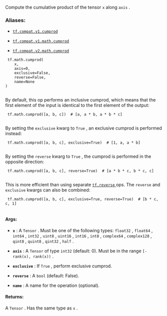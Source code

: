 Compute the cumulative product of the tensor  `x`  along  `axis` .



### Aliases:

- [ `tf.compat.v1.cumprod` ](/api_docs/python/tf/math/cumprod)

- [ `tf.compat.v1.math.cumprod` ](/api_docs/python/tf/math/cumprod)

- [ `tf.compat.v2.math.cumprod` ](/api_docs/python/tf/math/cumprod)



```
 tf.math.cumprod(
    x,
    axis=0,
    exclusive=False,
    reverse=False,
    name=None
)
 
```

By default, this op performs an inclusive cumprod, which means that the
first element of the input is identical to the first element of the output:



```
 tf.math.cumprod([a, b, c])  # [a, a * b, a * b * c]
 
```

By setting the  `exclusive`  kwarg to  `True` , an exclusive cumprod is
performed
instead:



```
 tf.math.cumprod([a, b, c], exclusive=True)  # [1, a, a * b]
 
```

By setting the  `reverse`  kwarg to  `True` , the cumprod is performed in the
opposite direction:



```
 tf.math.cumprod([a, b, c], reverse=True)  # [a * b * c, b * c, c]
 
```

This is more efficient than using separate [ `tf.reverse` ](https://tensorflow.google.cn/api_docs/python/tf/reverse) ops.
The  `reverse`  and  `exclusive`  kwargs can also be combined:



```
 tf.math.cumprod([a, b, c], exclusive=True, reverse=True)  # [b * c, c, 1]
 
```



#### Args:

- **`x`** : A  `Tensor` . Must be one of the following types:  `float32` ,  `float64` ,
 `int64` ,  `int32` ,  `uint8` ,  `uint16` ,  `int16` ,  `int8` ,  `complex64` ,
 `complex128` ,  `qint8` ,  `quint8` ,  `qint32` ,  `half` .

- **`axis`** : A  `Tensor`  of type  `int32`  (default: 0). Must be in the range
 `[-rank(x), rank(x))` .

- **`exclusive`** : If  `True` , perform exclusive cumprod.

- **`reverse`** : A  `bool`  (default: False).

- **`name`** : A name for the operation (optional).



#### Returns:
A  `Tensor` . Has the same type as  `x` .

